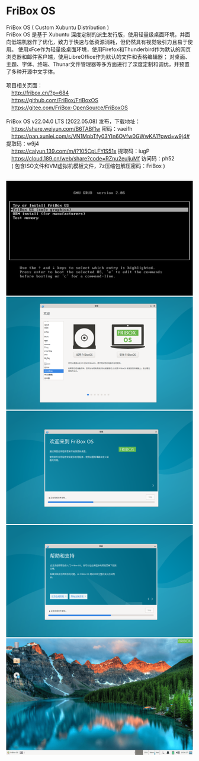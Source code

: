 # FriBox OS
FriBox OS ( Custom Xubuntu Distribution )<br>
FriBox OS 是基于 Xubuntu 深度定制的派生发行版，使用轻量级桌面环境，并面向低端机器作了优化，致力于快速与低资源消耗，但仍然具有视觉吸引力且易于使用。 使用xFce作为轻量级桌面环境，使用Firefox和Thunderbird作为默认的网页浏览器和邮件客户端，使用LibreOffice作为默认的文件和表格编辑器； 对桌面、主题、字体、终端、Thunar文件管理器等多方面进行了深度定制和调优，并预置了多种开源中文字体。<br>
<br>
项目相关页面：<br>
　http://fribox.cn/?p=684<br>
　https://github.com/FriBox/FriBoxOS<br>
　https://gitee.com/FriBox-OpenSource/FriBoxOS<br>
<br>
FriBox OS v22.04.0 LTS (2022.05.08) 发布，下载地址：<br>
　https://share.weiyun.com/B6TABf1w   密码：vaeifh<br>
　https://pan.xunlei.com/s/VN1MpbTfy03YIn6OVfw0GWwKA1?pwd=w9j4#   提取码：w9j4<br>
　https://caiyun.139.com/m/i?105CpLFYlS51x   提取码：iugP<br>
　https://cloud.189.cn/web/share?code=RZnu2euIjuMf   访问码：ph52<br>
　( 包含ISO文件和VM虚拟机模板文件，7z压缩包解压密码：FriBox )<br>
<br>

![Image text](FriBoxOS.Boot.png)
![Image text](FriBoxOS.Install1.png)
![Image text](FriBoxOS.Install2.png)
![Image text](FriBoxOS.Install3.png)
![Image text](FriBoxOS.Desktop.png)

